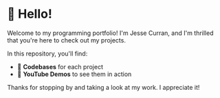 # 👋 Hello!

Welcome to my programming portfolio! I'm Jesse Curran, and I'm thrilled that you're here to check out my projects.

In this repository, you'll find:

- 📂 **Codebases** for each project
- 🎥 **YouTube Demos** to see them in action

Thanks for stopping by and taking a look at my work. I appreciate it!
